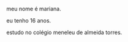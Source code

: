 

meu nome é mariana.

eu tenho 16 anos. 

estudo no colégio meneleu de almeida torres.


<!---
marianaaaaaaaaaaaaaaaaaaaa/marianaaaaaaaaaaaaaaaaaaaa is a ✨ special ✨ repository because its `README.md` (this file) appears on your GitHub profile.
You can click the Preview link to take a look at your changes.
--->
